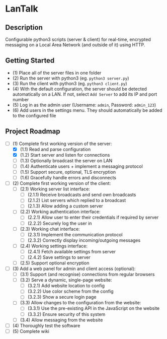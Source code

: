 # LanTalk

## Description
Configurable python3 scripts (server &amp; client) for real-time, encrypted messaging on a Local Area Network (and outside of it) using HTTP.

## Getting Started
- (1) Place all of the server files in one folder
- (2) Run the server with python3 (eg. `python3 server.py`)
- (3) Run the client with python3 (eg. `python3 client.py`)
- (4) With the default configuration, the server should be detected automatically on a LAN. If not, select `Add Server` to add its IP and port number
- (5) Log in as the admin user (Username: `admin`, Password: `admin_123`)
- (6) Add users in the settings menu. They should automatically be added to the configured file

## Project Roadmap
- [ ] (1) Complete first working version of the server:
  - [x] (1.1) Read and parse configuration
  - [x] (1.2) Start server and listen for connections
  - [ ] (1.3) Optionally broadcast the server on LAN
  - [ ] (1.4) Authenticate users + implement a messaging protocol
  - [ ] (1.5) Support secure, optional, TLS encryption
  - [ ] (1.6) Gracefully handle errors and disconnects
- [ ] (2) Complete first working version of the client:
  - [ ] (2.1) Working server list interface:
    - [ ] (2.1.1) Receive broadcasts and send own broadcasts
    - [ ] (2.1.2) List servers which replied to a broadcast
    - [ ] (2.1.3) Allow adding a custom server
  - [ ] (2.2) Working authentication interface:
    - [ ] (2.2.1) Allow user to enter their credentials if required by server
    - [ ] (2.2.2) Securely log the user in
  - [ ] (2.3) Working chat interface:
    - [ ] (2.3.1) Implement the communication protocol
    - [ ] (2.3.2) Correctly display incoming/outgoing messages
  - [ ] (2.4) Working settings interface:
    - [ ] (2.4.1) Fetch available settings from server
    - [ ] (2.4.2) Save settings to server
  - [ ] (2.5) Support optional encryption
- [ ] (3) Add a web panel for admin and client access (optional):
  - [ ] (3.1) Support (and recognise) connections from regular browsers
  - [ ] (3.2) Serve a dynamic, single-page website:
    - [ ] (3.2.1) Add website location to config
    - [ ] (3.2.2) Use color scheme from the config
    - [ ] (3.2.3) Show a secure login page
  - [ ] (3.3) Allow changes to the configuration from the website:
    - [ ] (3.3.1) Use the pre-existing API in the JavaScript on the website
    - [ ] (3.3.2) Ensure security of this system
  - [ ] (3.4) Allow messaging from the website
- [ ] (4) Thoroughly test the software
- [ ] (5) Complete wiki

